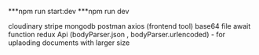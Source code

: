 ***npm run start:dev
***npm run dev

cloudinary
stripe
mongodb
postman
axios (frontend tool)
base64 file
await function
redux
Api
(bodyParser.json , bodyParser.urlencoded) - for 
uplaoding documents with larger size
